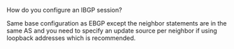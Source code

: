 How do you configure an IBGP session?

Same base configuration as EBGP except the neighbor statements are in the same AS and you need to specify an update source per neighbor if using loopback addresses which is recommended. 